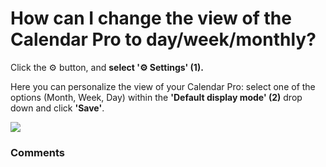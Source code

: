 # How can I change the view of the Calendar Pro to day/week/monthly?

<p class="no-margin">Click the ⚙️ button, and <b>select '⚙️ Settings' (1). </b></p>
<p class="no-margin"></p>
<p class="no-margin">Here you can personalize the view of your Calendar Pro: select one of the options (Month, Week, Day) within the <b>'Default display mode' (2)</b> drop down and click <b>'Save'</b>.</p>
<p class="no-margin"></p>
<div class="intercom-container"><img src="https://downloads.intercomcdn.com/i/o/831320448/df78d97c8596c311f2a726ba/5.png"></div><p class="no-margin"></p>
<p class="no-margin"></p>
<p class="no-margin"></p>

### Comments

<Commentaire />